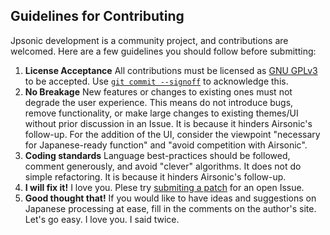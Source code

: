 Guidelines for Contributing
---------------------------

Jpsonic development is a community project, and contributions are welcomed. Here are a few guidelines you should follow before submitting:

  1.  **License Acceptance** All contributions must be licensed as [GNU GPLv3](https://github.com/airsonic/airsonic/blob/develop/LICENSE.txt) to be accepted. Use [`git commit --signoff`](https://jk.gs/git-commit.html) to acknowledge this.
  2.  **No Breakage** New features or changes to existing ones must not degrade the user experience. This means do not introduce bugs, remove functionality, or make large changes to existing themes/UI without prior discussion in an Issue.
      It is because it hinders Airsonic's follow-up. For the addition of the UI, consider the viewpoint "necessary for Japanese-ready function" and "avoid competition with Airsonic".
  3.  **Coding standards** Language best-practices should be followed, comment generously, and avoid "clever" algorithms. It does not do simple refactoring. It is because it hinders Airsonic's follow-up.
  4.  **I will fix it!** I love you. Plese try [submiting a patch](https://github.com/tesshucom/jpsonic/issues?q=is%3Aissue+is%3Aopen+label%3Apatches-welcome) for an open Issue.
  5.  **Good thought that!** If you would like to have ideas and suggestions on Japanese processing at ease, fill in the comments on the author's site. Let's go easy. I love you. I said twice.
